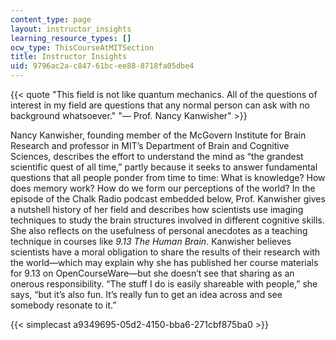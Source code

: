 ```yaml
---
content_type: page
layout: instructor_insights
learning_resource_types: []
ocw_type: ThisCourseAtMITSection
title: Instructor Insights
uid: 9796ac2a-c847-61bc-ee88-8718fa05dbe4
---
```


{{< quote "This field is not like quantum mechanics. All of the questions of interest in my field are questions that any normal person can ask with no background whatsoever." "— Prof. Nancy Kanwisher" >}}

Nancy Kanwisher, founding member of the McGovern Institute for Brain Research and professor in MIT’s Department of Brain and Cognitive Sciences, describes the effort to understand the mind as “the grandest scientific quest of all time,” partly because it seeks to answer fundamental questions that all people ponder from time to time: What is knowledge? How does memory work? How do we form our perceptions of the world? In the episode of the Chalk Radio podcast embedded below, Prof. Kanwisher gives a nutshell history of her field and describes how scientists use imaging techniques to study the brain structures involved in different cognitive skills. She also reflects on the usefulness of personal anecdotes as a teaching technique in courses like _9.13 The Human Brain_. Kanwisher believes scientists have a moral obligation to share the results of their research with the world—which may explain why she has published her course materials for 9.13 on OpenCourseWare—but she doesn’t see that sharing as an onerous responsibility. “The stuff I do is easily shareable with people,” she says, “but it’s also fun. It’s really fun to get an idea across and see somebody resonate to it.”

{{< simplecast a9349695-05d2-4150-bba6-271cbf875ba0 >}}